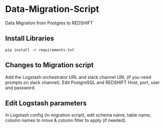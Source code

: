 # Data-Migration-Script
Data Migration from Postgres to REDSHIFT
## Install Libraries
```
pip install -r requirements.txt
```
## Changes to Migration script
Add the Logstash orchestrator URL and slack channel URL (if you need prompts on slack channel). Edit PostgreSQL and REDSHIFT Host, port, user and password.
## Edit Logstash parameters
In Logstash config (in migration script), edit schema name, table name, column names to move & column filter to apply (if needed).
